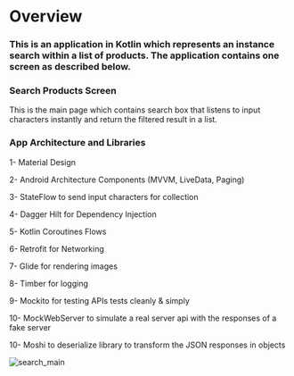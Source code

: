 # Overview #

### This is an application in Kotlin which represents an instance search within a list of products. The application contains one screen as described below.

### Search Products Screen ###

This is the main page which contains search box that listens to input characters instantly and return the filtered result in a list.


### App Architecture and Libraries ###

1- Material Design

2- Android Architecture Components (MVVM, LiveData, Paging)

3- StateFlow to send input characters for collection

4- Dagger Hilt for Dependency Injection

5- Kotlin Coroutines Flows

6- Retrofit for Networking

7- Glide for rendering images

8- Timber for logging

9- Mockito for testing APIs tests cleanly & simply

10- MockWebServer to simulate a real server api with the responses of a fake server

10- Moshi to deserialize library to transform the JSON responses in objects


![search_main](https://user-images.githubusercontent.com/6572487/99261584-942fe580-2825-11eb-8522-190d527b48b9.jpg)
